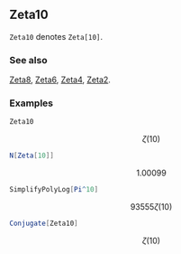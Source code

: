 ## Zeta10 

`Zeta10` denotes `Zeta[10]`.

### See also

[Zeta8](Zeta8), [Zeta6](Zeta6), [Zeta4](Zeta4), [Zeta2](Zeta2).

### Examples

```mathematica
Zeta10
```

$$\zeta (10)$$

```mathematica
N[Zeta[10]]
```

$$1.00099$$

```mathematica
SimplifyPolyLog[Pi^10]
```

$$93555 \zeta (10)$$

```mathematica
Conjugate[Zeta10]
```

$$\zeta (10)$$